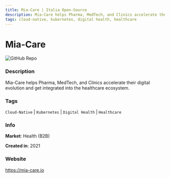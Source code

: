 ```yaml
---
title: Mia-Care | Italia Open-Source
description: Mia-Care helps Pharma, MedTech, and Clinics accelerate their digital evolution and get integrated into the healthcare ecosystem.
tags: cloud-native, kubernetes, digital health, healthcare
---
```

        

# Mia-Care

![GitHub Repo](https://img.shields.io/static/v1?label=category&message=companies&color=green)

### Description

Mia-Care helps Pharma, MedTech, and Clinics accelerate their digital evolution and get integrated into the healthcare ecosystem.

### Tags

`Cloud-Native` | `Kubernetes` | `Digital Health` | `Healthcare`

### Info

**Market**: Health (B2B)

**Created in**: 2021

### Website

https://mia-care.io